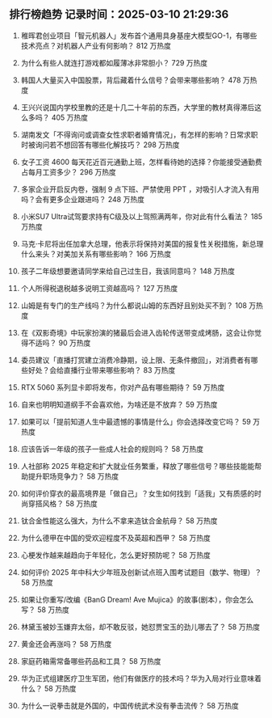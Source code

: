 
## 排行榜趋势 记录时间：2025-03-10 21:29:36
  
  1. 稚晖君创业项目「智元机器人」发布首个通用具身基座大模型GO-1，有哪些技术亮点？对机器人产业有何影响？ 812 万热度
    
  2. 为什么有些人就连打游戏都如履薄冰非常胆小？ 729 万热度
    
  3. 韩国人大量买入中国股票，背后藏着什么信号？会带来哪些影响？ 478 万热度
    
  4. 王兴兴说国内学校里教的还是十几二十年前的东西，大学里的教材真得滞后这么多吗？ 405 万热度
    
  5. 湖南发文「不得询问或调查女性求职者婚育情况」，有怎样的影响？日常求职时被询问若不想回答有哪些化解技巧？ 298 万热度
    
  6. 女子工资 4600 每天花近百元通勤上班，怎样看待她的选择？你能接受通勤费占每月工资多少？ 296 万热度
    
  7. 多家企业开启反内卷，强制 9 点下班、严禁使用 PPT ，对吸引人才流入有用吗？会有更多企业跟进吗？ 248 万热度
    
  8. 小米SU7 Ultra试驾要求持有C级及以上驾照满两年，你对此有什么看法？ 185 万热度
    
  9. 马克·卡尼将出任加拿大总理，他表示将保持对美国的报复性关税措施，新总理什么来头？对美加关系有哪些影响？ 166 万热度
    
  10. 孩子二年级想要邀请同学来给自己过生日，我该同意吗？ 148 万热度
    
  11. 个人所得税退税越多说明工资越高吗？ 127 万热度
    
  12. 山姆是有专门的生产线吗？为什么都说山姆的东西好且别处买不到？ 108 万热度
    
  13. 在《双影奇境》中玩家扮演的猪最后会进入齿轮传送带变成烤肠，这会让你觉得不适吗？ 90 万热度
    
  14. 委员建议「直播打赏建立消费冷静期，设上限、无条件撤回」，对消费者有哪些好处？会给直播行业带来哪些影响？ 83 万热度
    
  15. RTX 5060 系列显卡即将发布，你对产品有哪些期待？ 59 万热度
    
  16. 自来也明明知道纲手不会喜欢他，为啥还是不放弃？ 59 万热度
    
  17. 如果可以「提前知道人生中最遗憾的事情是什么」你会选择改变它吗？ 59 万热度
    
  18. 应该告诉一年级的孩子一些成人社会的规则吗？ 58 万热度
    
  19. 人社部称 2025 年稳定和扩大就业任务繁重，释放了哪些信号？哪些技能能帮助提升职场竞争力？ 58 万热度
    
  20. 如何评价穿衣的最高境界是「做自己」？女生如何找到「适我」又有质感的时尚穿搭风格？ 58 万热度
    
  21. 钛合金性能这么强大，为什么不拿来造钛合金航母？ 58 万热度
    
  22. 为什么德甲在中国的受欢迎程度不及英超和西甲？ 58 万热度
    
  23. 心梗发作越来越趋向于年轻化，怎么更好预防呢？ 58 万热度
    
  24. 如何评价 2025 年中科大少年班及创新试点班入围考试题目（数学、物理）？ 58 万热度
    
  25. 如果让你重写/改编《BanG Dream! Ave Mujica》的故事(剧本），你会怎么写？ 58 万热度
    
  26. 林黛玉被妙玉嫌弃太俗，却不敢反驳，她怼贾宝玉的劲儿哪去了？ 58 万热度
    
  27. 黄金还会再涨吗？ 58 万热度
    
  28. 家庭药箱需常备哪些药品和工具？ 58 万热度
    
  29. 华为正式组建医疗卫生军团，他们有做医疗的技术吗？华为入局对行业意味着什么？ 58 万热度
    
  30. 为什么一说拳击就是外国的，中国传统武术没有拳击流传？ 58 万热度
    